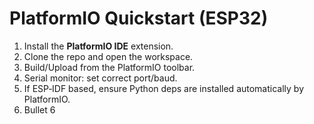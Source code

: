 # PlatformIO Quickstart (ESP32)

1. Install the **PlatformIO IDE** extension.
2. Clone the repo and open the workspace.
3. Build/Upload from the PlatformIO toolbar.
4. Serial monitor: set correct port/baud.
5. If ESP‑IDF based, ensure Python deps are installed automatically by PlatformIO.
6. Bullet 6
